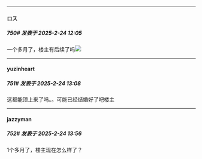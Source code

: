 ﻿
*****

####  ロス  
##### 750#       发表于 2025-2-24 12:05

一个多月了，楼主有后续了吗<img src="https://static.saraba1st.com/image/smiley/face2017/042.png" referrerpolicy="no-referrer">


*****

####  yuzinheart  
##### 751#       发表于 2025-2-24 13:08

这都能顶上来了吗。。可能已经结婚好了吧楼主


*****

####  jazzyman  
##### 752#       发表于 2025-2-24 13:56

1个多月了，楼主现在怎么样了？

